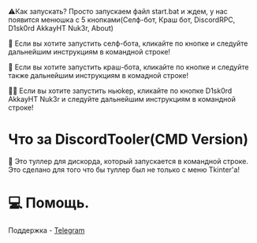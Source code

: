 ⚠️Как запускать? Просто запускаем файл start.bat и ждем, у нас появится менюшка с 5 кнопками(Селф-бот, Краш бот, DiscordRPC, D1sk0rd AkkayHT Nuk3r, About)

🌃 Если вы хотите запустить селф-бота, кликайте по кнопке и следуйте дальнейшим инструкциям в командной строке!

🌆 Если вы хотите запустить краш-бота, кликайте по кнопке и следуйте также дальнейшим инструкциям в комадной строке!

:man_technologist: Если вы хотите запустить ньюkep, кликайте по кнопке D1sk0rd AkkayHT Nuk3r и следуйте дальнейшим инструкциям в командной строке!
# Что за DiscordTooler(CMD Version)

:page_facing_up: Это туллер для дискорда, который запускается в командной строке. Это сделано для того что бы туллер был не только с меню Tkinter'а!
# 💻 Помощь.
Поддержка - [Telegram](https://t.me/UcKAHDEP)
